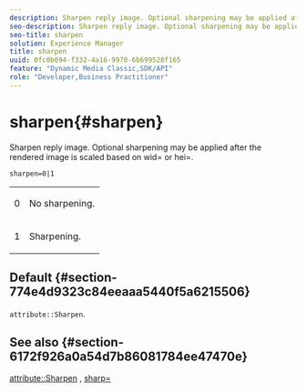 ```yaml
---
description: Sharpen reply image. Optional sharpening may be applied after the rendered image is scaled based on wid= or hei=.
seo-description: Sharpen reply image. Optional sharpening may be applied after the rendered image is scaled based on wid= or hei=.
seo-title: sharpen
solution: Experience Manager
title: sharpen
uuid: 0fc0b694-f332-4a16-9970-6b699528f165
feature: "Dynamic Media Classic,SDK/API"
role: "Developer,Business Practitioner"
---
```


# sharpen{#sharpen}

Sharpen reply image. Optional sharpening may be applied after the rendered image is scaled based on wid= or hei=.

 `sharpen=0|1`

<table id="simpletable_E14B914834A241BA8B5FC42F07D34EEB"> 
 <tr class="strow"> 
  <td class="stentry"> <p>0 </p></td> 
  <td class="stentry"> <p>No sharpening. </p></td> 
 </tr> 
 <tr class="strow"> 
  <td class="stentry"> <p>1 </p></td> 
  <td class="stentry"> <p>Sharpening. </p></td> 
 </tr> 
</table>

## Default {#section-774e4d9323c84eeaaa5440f5a6215506}

`attribute::Sharpen`.

## See also {#section-6172f926a0a54d7b86081784ee47470e}

[attribute::Sharpen](../../../../../ir-api/material-cat/image-rendering-api-ref/c-ir-material-catalog/c-ir-attributes-reference/r-ir-cat-sharpen.md#reference-18df922f3a3f403a97ccaaa15042e30a) , [sharp=](../../../../../ir-api/http-protocol/image-rendering-api-ref/c-ir-http-protocol-ref/c-ir-http-protocol-command-reference/r-ir-http-sharp.md#reference-acdd87f6b5de4e3a85e5d3c03022a35a) 
